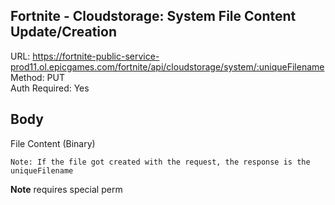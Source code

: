 ## Fortnite - Cloudstorage: System File Content Update/Creation

URL: https://fortnite-public-service-prod11.ol.epicgames.com/fortnite/api/cloudstorage/system/:uniqueFilename \
Method: PUT \
Auth Required: Yes

## Body

File Content (Binary)

`Note: If the file got created with the request, the response is the uniqueFilename`

**Note** requires special perm
